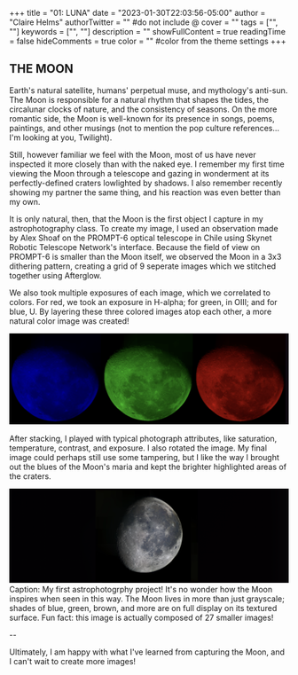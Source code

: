 +++
title = "01: LUNA"
date = "2023-01-30T22:03:56-05:00"
author = "Claire Helms"
authorTwitter = "" #do not include @
cover = ""
tags = ["", ""]
keywords = ["", ""]
description = ""
showFullContent = true
readingTime = false
hideComments = true
color = "" #color from the theme settings
+++

## THE MOON

Earth's natural satellite, humans' perpetual muse, and mythology's anti-sun. The Moon is responsible for a natural rhythm that shapes the tides, the circalunar clocks of nature, and the consistency of seasons. On the more romantic side, the Moon is well-known for its presence in songs, poems, paintings, and other musings (not to mention the pop culture references... I'm looking at you, Twilight). 

Still, however familiar we feel with the Moon, most of us have never inspected it more closely than with the naked eye. I remember my first time viewing the Moon through a telescope and gazing in wonderment at its perfectly-defined craters lowlighted by shadows. I also remember recently showing my partner the same thing, and his reaction was even better than my own.

It is only natural, then, that the Moon is the first object I capture in my astrophotography class. To create my image, I used an observation made by Alex Shoaf on the PROMPT-6 optical telescope in Chile using Skynet Robotic Telescope Network's interface. Because the field of view on PROMPT-6 is smaller than the Moon itself, we observed the Moon in a 3x3 dithering pattern, creating a grid of 9 seperate images which we stitched together using Afterglow.

We also took multiple exposures of each image, which we correlated to colors. For red, we took an exposure in H-alpha; for green, in OIII; and for blue, U. By layering these three colored images atop each other, a more natural color image was created!

![Red, green, and blue moons](moons_color.png)

After stacking, I played with typical photograph attributes, like saturation, temperature, contrast, and exposure. I also rotated the image. My final image could perhaps still use some tampering, but I like the way I brought out the blues of the Moon's maria and kept the brighter highlighted areas of the craters. 

![Final colored moon](moon_colored.png)
Caption: My first astrophotogrphy project! It's no wonder how the Moon inspires when seen in this way. The Moon lives in more than just grayscale; shades of blue, green, brown, and more are on full display on its textured surface. Fun fact: this image is actually composed of 27 smaller images! 

-- 

Ultimately, I am happy with what I've learned from capturing the Moon, and I can't wait to create more images!